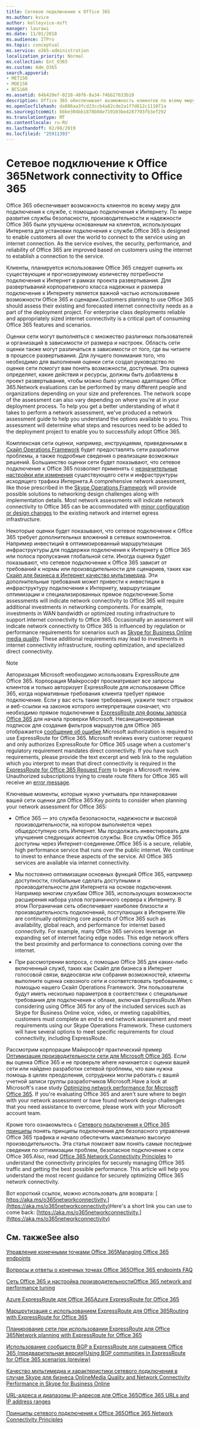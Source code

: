 ```yaml
---
title: Сетевое подключение к Office 365
ms.author: kvice
author: kelleyvice-msft
manager: laurawi
ms.date: 11/01/2018
ms.audience: ITPro
ms.topic: conceptual
ms.service: o365-administration
localization_priority: Normal
ms.collection: Ent_O365
ms.custom: Adm_O365
search.appverid:
- MET150
- MOE150
- BCS160
ms.assetid: 64b420ef-0218-48f6-8a34-74bb27633b10
description: Office 365 обеспечивает возможность клиентов по всему миру для подключения к службе, с помощью подключения к Интернету. По мере развития службы безопасности, производительности и надежности Office 365 были улучшены основанным на клиентов, использующих Интернета для установки подключения к службе.
ms.openlocfilehash: da086aa3fcd23ccb4a82cde2a1f7d812c111071a
ms.sourcegitcommit: bbbe304bb1878b04e719103be4287703fb3ef292
ms.translationtype: MT
ms.contentlocale: ru-RU
ms.lasthandoff: 02/08/2019
ms.locfileid: "25911393"
---
```

# <a name="network-connectivity-to-office-365"></a><span data-ttu-id="654bc-104">Сетевое подключение к Office 365</span><span class="sxs-lookup"><span data-stu-id="654bc-104">Network connectivity to Office 365</span></span>

<span data-ttu-id="654bc-p102">Office 365 обеспечивает возможность клиентов по всему миру для подключения к службе, с помощью подключения к Интернету. По мере развития службы безопасности, производительности и надежности Office 365 были улучшены основанным на клиентов, использующих Интернета для установки подключения к службе.</span><span class="sxs-lookup"><span data-stu-id="654bc-p102">Office 365 is designed to enable customers all over the world to connect to the service using an internet connection. As the service evolves, the security, performance, and reliability of Office 365 are improved based on customers using the internet to establish a connection to the service.</span></span>
  
<span data-ttu-id="654bc-p103">Клиенты, планируется использование Office 365 следует оценить их существующие и прогнозируемому количеству потребности подключения к Интернет в рамках проекта развертывания. Для развертываний корпоративного класса надежных и размера подключение к Интернету является важной частью использование возможности Office 365 и сценарии.</span><span class="sxs-lookup"><span data-stu-id="654bc-p103">Customers planning to use Office 365 should assess their existing and forecasted internet connectivity needs as a part of the deployment project. For enterprise class deployments reliable and appropriately sized internet connectivity is a critical part of consuming Office 365 features and scenarios.</span></span>
  
<span data-ttu-id="654bc-p104">Оценки сети могут выполняться с множество различных пользователей и организаций в зависимости от размера и настроек. Область сети оценки также могут различаться в зависимости от того, где вы читаете в процессе развертывания. Для лучшего понимания того, что необходимо для выполнения оценки сети создал руководство по оценке сети помогут вам понять возможности, доступные. Эта оценка определяет, какие действия и ресурсы, должны быть добавлены в проект развертывания, чтобы можно было успешно адаптацию Office 365.</span><span class="sxs-lookup"><span data-stu-id="654bc-p104">Network evaluations can be performed by many different people and organizations depending on your size and preferences. The network scope of the assessment can also vary depending on where you're at in your deployment process. To help you get a better understanding of what it takes to perform a network assessment, we've produced a network assessment guide to help you understand the options available to you. This assessment will determine what steps and resources need to be added to the deployment project to enable you to successfully adopt Office 365.</span></span>
  
<span data-ttu-id="654bc-p105">Комплексная сети оценки, например, инструкциями, приведенными в [Скайп Operations Framework](https://www.skypeoperationsframework.com/) будет предоставлять сети разработки проблемы, а также подробные сведения о реализации возможных решений. Большинство оценки сети будет показывают, что сетевое подключение к Office 365 позволяет применять с [незначительные настройки или изменения](https://aka.ms/manageo365endpoints) существующего сети и инфраструктуры исходящего трафика Интернета.</span><span class="sxs-lookup"><span data-stu-id="654bc-p105">A comprehensive network assessment, like those prescribed in the [Skype Operations Framework](https://www.skypeoperationsframework.com/) will provide possible solutions to networking design challenges along with implementation details. Most network assessments will indicate network connectivity to Office 365 can be accommodated with [minor configuration or design changes](https://aka.ms/manageo365endpoints) to the existing network and internet egress infrastructure.</span></span>

<span data-ttu-id="654bc-p106">Некоторые оценки будет показывают, что сетевое подключение к Office 365 требует дополнительных вложений в сетевых компонентов. Например инвестиций в оптимизированный маршрутизации инфраструктуры для поддержки подключения к Интернету в Office 365 или полоса пропускания глобальной сети. Иногда оценка будет показывают, что сетевое подключение к Office 365 зависит от требований к нормы или производительности для сценариев, таких как [Скайп для бизнеса в Интернет качество мультимедиа](https://support.office.com/article/Media-Quality-and-Network-Connectivity-Performance-in-Skype-for-Business-Online-5fe3e01b-34cf-44e0-b897-b0b2a83f0917). Эти дополнительные требования может привести к инвестиции в инфраструктуру подключения к Интернету, маршрутизации оптимизации и специализированных прямое подключение.</span><span class="sxs-lookup"><span data-stu-id="654bc-p106">Some assessments will indicate network connectivity to Office 365 will require additional investments in networking components. For example, investments in WAN bandwidth or optimized routing infrastructure to support internet connectivity to Office 365. Occasionally an assessment will indicate network connectivity to Office 365 is influenced by regulation or performance requirements for scenarios such as [Skype for Business Online media quality](https://support.office.com/article/Media-Quality-and-Network-Connectivity-Performance-in-Skype-for-Business-Online-5fe3e01b-34cf-44e0-b897-b0b2a83f0917). These additional requirements may lead to investments in internet connectivity infrastructure, routing optimization, and specialized direct connectivity.</span></span>
  
> [!NOTE]
> <span data-ttu-id="654bc-p107">Авторизация Microsoft необходимо использовать ExpressRoute для Office 365. Корпорация Майкрософт просматривает все запросы клиентов и только авторизует ExpressRoute для использования Office 365, когда нормативные требования клиента требует прямое подключение. Если у вас есть такие требования, укажите текст отрывок и веб-ссылки на законов которого интерпретации означает, что необходимо прямое подключение в [ExpressRoute для формы запроса Office 365](https://aka.ms/O365ERReview) для начала проверки Microsoft. Несанкционированная подписок для создания фильтров маршрутов для Office 365 отображается [сообщение об ошибке](https://support.microsoft.com/kb/3181709).</span><span class="sxs-lookup"><span data-stu-id="654bc-p107">Microsoft authorization is required to use ExpressRoute for Office 365. Microsoft reviews every customer request and only authorizes ExpressRoute for Office 365 usage when a customer's regulatory requirement mandates direct connectivity. If you have such requirements, please provide the text excerpt and web link to the regulation which you interpret to mean that direct connectivity is required in the [ExpressRoute for Office 365 Request Form](https://aka.ms/O365ERReview) to begin a Microsoft review. Unauthorized subscriptions trying to create route filters for Office 365 will receive an [error message](https://support.microsoft.com/kb/3181709).</span></span>
  
<span data-ttu-id="654bc-123">Ключевые моменты, которые нужно учитывать при планировании вашей сети оценки для Office 365:</span><span class="sxs-lookup"><span data-stu-id="654bc-123">Key points to consider when planning your network assessment for Office 365:</span></span>
  
- <span data-ttu-id="654bc-p108">Office 365 — это служба безопасности, надежности и высокой производительности, на котором выполняется через общедоступную сеть Интернет. Мы продолжать инвестировать для улучшения следующих аспектов службы. Все службы Office 365 доступны через Интернет-соединение.</span><span class="sxs-lookup"><span data-stu-id="654bc-p108">Office 365 is a secure, reliable, high performance service that runs over the public internet. We continue to invest to enhance these aspects of the service. All Office 365 services are available via internet connectivity.</span></span>

- <span data-ttu-id="654bc-p109">Мы постоянно оптимизации основных функций Office 365, например доступности, глобальные сделать доступными и производительности для Интернета на основе подключения. Например многим службам Office 365, использующих возможности расширения набора узлов пограничного сервера к Интернету. В этом Пограничная сеть обеспечивает наиболее близости и производительность подключений, поступающих в Интернете.</span><span class="sxs-lookup"><span data-stu-id="654bc-p109">We are continually optimizing core aspects of Office 365 such as availability, global reach, and performance for internet based connectivity. For example, many Office 365 services leverage an expanding set of internet facing edge nodes. This edge network offers the best proximity and performance to connections coming over the internet.</span></span>

- <span data-ttu-id="654bc-p110">При рассмотрении вопроса, с помощью Office 365 для каких-либо включенный служб, таких как Скайп для бизнеса в Интернет голосовой связи, видеосвязи или собрания возможностей, клиенты выполните оценка сквозного сети и соответствовать требованиям, с помощью нашего Скайп Operations Framework. Эти пользователи будут иметь несколько параметров в соответствии с специальные требования для подключения к облаке, включая ExpressRoute.</span><span class="sxs-lookup"><span data-stu-id="654bc-p110">When considering using Office 365 for any of the included services such as Skype for Business Online voice, video, or meeting capabilities, customers must complete an end to end network assessment and meet requirements using our Skype Operations Framework. These customers will have several options to meet specific requirements for cloud connectivity, including ExpressRoute.</span></span>

<span data-ttu-id="654bc-p111">Рассмотрим корпорации Майкрософт практический пример [Оптимизация производительности сети для Microsoft Office 365](https://msdn.microsoft.com/en-us/library/mt450488.aspx). Если вы оценка Office 365 и не проверьте where начинается с оценки вашей сети или найдено разработки сетевой проблемы, что вам нужна помощь в целях преодоления, сотрудники могли работать с вашей учетной записи группы разработчиков Microsoft.</span><span class="sxs-lookup"><span data-stu-id="654bc-p111">Have a look at Microsoft's case study [Optimizing network performance for Microsoft Office 365](https://msdn.microsoft.com/en-us/library/mt450488.aspx). If you're evaluating Office 365 and aren't sure where to begin with your network assessment or have found network design challenges that you need assistance to overcome, please work with your Microsoft account team.</span></span>
  
<span data-ttu-id="654bc-p112">Кроме того ознакомьтесь с [Сетевого подключения к Office 365 принципы](https://aka.ms/o365networkingprinciples) понять принципы подключения для безопасного управления Office 365 трафика и начало обеспечить максимально высокую производительность. Эта статья поможет вам понять самые последние сведения по оптимизации проблем, безопасное подключение к сети Office 365.</span><span class="sxs-lookup"><span data-stu-id="654bc-p112">Also, read [Office 365 Network Connectivity Principles](https://aka.ms/o365networkingprinciples) to understand the connectivity principles for securely managing Office 365 traffic and getting the best possible performance. This article will help you understand the most recent guidance for securely optimizing Office 365 network connectivity.</span></span>
  
<span data-ttu-id="654bc-136">Вот короткий ссылок, можно использовать для возврата: [ https://aka.ms/o365networkconnectivity.](https://aka.ms/o365networkconnectivity)</span><span class="sxs-lookup"><span data-stu-id="654bc-136">Here's a short link you can use to come back: [https://aka.ms/o365networkconnectivity.](https://aka.ms/o365networkconnectivity)</span></span>
  
## <a name="see-also"></a><span data-ttu-id="654bc-137">См. также</span><span class="sxs-lookup"><span data-stu-id="654bc-137">See also</span></span>

[<span data-ttu-id="654bc-138">Управление конечными точками Office 365</span><span class="sxs-lookup"><span data-stu-id="654bc-138">Managing Office 365 endpoints</span></span>](https://support.office.com/article/99cab9d4-ef59-4207-9f2b-3728eb46bf9a)
  
[<span data-ttu-id="654bc-139">Вопросы и ответы о конечных точках Office 365</span><span class="sxs-lookup"><span data-stu-id="654bc-139">Office 365 endpoints FAQ</span></span>](https://support.office.com/article/d4088321-1c89-4b96-9c99-54c75cae2e6d)
  
[<span data-ttu-id="654bc-140">Сеть Office 365 и настройка производительности</span><span class="sxs-lookup"><span data-stu-id="654bc-140">Office 365 network and performance tuning</span></span>](network-planning-and-performance.md)
  
[<span data-ttu-id="654bc-141">Azure ExpressRoute для Office 365</span><span class="sxs-lookup"><span data-stu-id="654bc-141">Azure ExpressRoute for Office 365</span></span>](azure-expressroute.md)
  
[<span data-ttu-id="654bc-142">Маршрутизация с использованием ExpressRoute для Office 365</span><span class="sxs-lookup"><span data-stu-id="654bc-142">Routing with ExpressRoute for Office 365</span></span>](routing-with-expressroute.md)
  
[<span data-ttu-id="654bc-143">Планирование сети при использовании ExpressRoute для Office 365</span><span class="sxs-lookup"><span data-stu-id="654bc-143">Network planning with ExpressRoute for Office 365</span></span>](network-planning-with-expressroute.md)
  
[<span data-ttu-id="654bc-144">Использование сообществ BGP в ExpressRoute для сценариев Office 365 (предварительная версия)</span><span class="sxs-lookup"><span data-stu-id="654bc-144">Using BGP communities in ExpressRoute for Office 365 scenarios (preview)</span></span>](bgp-communities-in-expressroute.md)
  
[<span data-ttu-id="654bc-145">Качество мультимедиа и характеристики сетевого подключения в случае Skype для бизнеса Online</span><span class="sxs-lookup"><span data-stu-id="654bc-145">Media Quality and Network Connectivity Performance in Skype for Business Online</span></span>](https://support.office.com/article/5fe3e01b-34cf-44e0-b897-b0b2a83f0917)
  
[<span data-ttu-id="654bc-146">URL-адреса и диапазоны IP-адресов для Office 365</span><span class="sxs-lookup"><span data-stu-id="654bc-146">Office 365 URLs and IP address ranges</span></span>](https://support.office.com/article/8548a211-3fe7-47cb-abb1-355ea5aa88a2)
  
[<span data-ttu-id="654bc-147">Принципы сетевого подключения к Office 365</span><span class="sxs-lookup"><span data-stu-id="654bc-147">Office 365 Network Connectivity Principles</span></span>](https://aka.ms/o365networkingprinciples)
